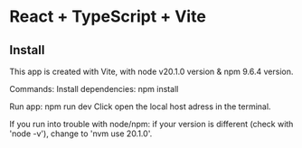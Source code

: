# React + TypeScript + Vite

## Install

This app is created with Vite, with node v20.1.0 version & npm 9.6.4 version.

Commands:
Install dependencies: npm install

Run app: npm run dev
Click open the local host adress in the terminal. 



If you run into trouble with node/npm:
if your version is different (check with 'node -v'), change to 'nvm use 20.1.0'.


